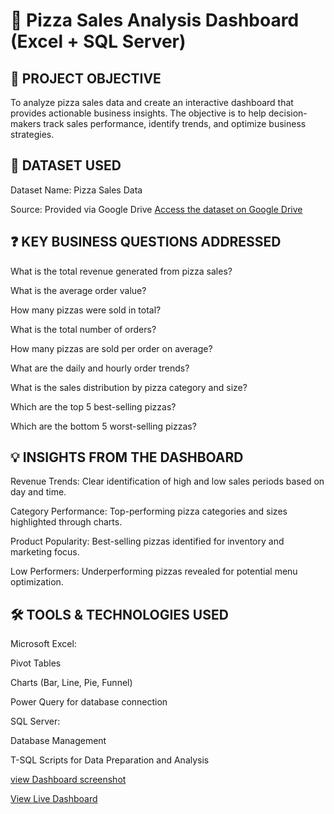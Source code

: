 # 🍕 Pizza Sales Analysis Dashboard (Excel + SQL Server)

## 🎯 PROJECT OBJECTIVE

To analyze pizza sales data and create an interactive dashboard that provides actionable business insights. The objective is to help decision-makers track sales performance, identify trends, and optimize business strategies.

## 📂 DATASET USED

Dataset Name: Pizza Sales Data

Source: Provided via Google Drive [Access the dataset on Google Drive](https://drive.google.com/file/d/1NxMRVsnPLtBh0LVHCAT4X9ZpD0Z1iKvh/view?usp=drive_link)

## ❓ KEY BUSINESS QUESTIONS ADDRESSED

What is the total revenue generated from pizza sales?

What is the average order value?

How many pizzas were sold in total?

What is the total number of orders?

How many pizzas are sold per order on average?

What are the daily and hourly order trends?

What is the sales distribution by pizza category and size?

Which are the top 5 best-selling pizzas?

Which are the bottom 5 worst-selling pizzas?
## 💡 INSIGHTS FROM THE DASHBOARD

Revenue Trends: Clear identification of high and low sales periods based on day and time.

Category Performance: Top-performing pizza categories and sizes highlighted through charts.

Product Popularity: Best-selling pizzas identified for inventory and marketing focus.

Low Performers: Underperforming pizzas revealed for potential menu optimization.
## 🛠 TOOLS & TECHNOLOGIES USED

Microsoft Excel:

Pivot Tables

Charts (Bar, Line, Pie, Funnel)

Power Query for database connection

SQL Server:

Database Management

T-SQL Scripts for Data Preparation and Analysis

[view Dashboard screenshot](https://drive.google.com/file/d/1uiwPo_bRT3p7lENZ6hB6HIDL8iQZuL90/view?usp=drive_link)

[View Live Dashboard](https://1drv.ms/x/c/DE6A8EDBAE260C4F/ESanN-0YKnFBkSdBlyuLhAwBmv9LXulciZikrahIDkIqSg?e=lNmm9D) 


